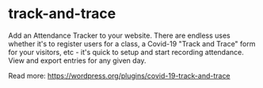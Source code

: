 # track-and-trace
Add an Attendance Tracker to your website. There are endless uses whether it's to register users for a class, a Covid-19 "Track and Trace" form for your visitors, etc - it's quick to setup and start recording attendance. View and export entries for any given day.

Read more: https://wordpress.org/plugins/covid-19-track-and-trace